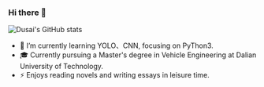 ### Hi there 👋

![Dusai's GitHub stats](https://github-readme-stats.vercel.app/api?username=stacklens&show_icons=true&theme=radical)

- 🌱 I’m currently learning  YOLO、CNN, focusing on PyThon3. 
- 🎓   Currently pursuing a Master's degree in Vehicle Engineering at Dalian University of Technology.
- ⚡ Enjoys reading novels and writing essays in leisure time.




<!--START_SECTION:waka-->
<!--END_SECTION:waka-->
<!--
**Mikeduanbo/Mikeduanbo** is a ✨ _special_ ✨ repository because its `README.md` (this file) appears on your GitHub profile.

Here are some ideas to get you started:

- 🔭 I’m currently working on ...
- 🌱 I’m currently learning ...
- 👯 I’m looking to collaborate on ...
- 🤔 I’m looking for help with ...
- 💬 Ask me about ...
- 📫 How to reach me: ...
- 😄 Pronouns: ...
- ⚡ Fun fact: ...
-->
